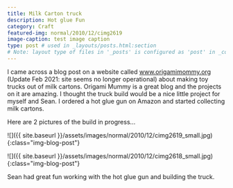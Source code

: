 ```yaml
---
title: Milk Carton truck
description: Hot glue Fun
category: Craft
featured-img: normal/2010/12/cimg2619
image-caption: test image caption
type: post # used in _layouts/posts.html:section
# Note: layout type of files in '_posts' is configured as 'post' in _config.yml
---
```

I came across a blog post on a website called www.origamimommy.org (Update Feb 2021: site seems no longer operational) about making toy trucks out of milk cartons. Origami Mummy is a great blog and the projects on it are amazing. I thought the truck build would be a nice little project for myself and Sean. I ordered a hot glue gun on Amazon and started collecting milk cartons.

Here are 2 pictures of the build in progress...

![]({{ site.baseurl }}/assets/images/normal/2010/12/cimg2619_small.jpg){:class="img-blog-post"}

![]({{ site.baseurl }}/assets/images/normal/2010/12/cimg2618_small.jpg){:class="img-blog-post"}

Sean had great fun working with the hot glue gun and building the truck.
